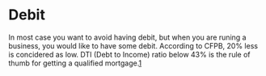 # Debit

In most case you want to avoid having debit, but when you are runing a business,
you would like to have some debit. According to CFPB, 20% less is concidered as low.
DTI (Debt to Income) ratio below 43% is the rule of thumb for getting a qualified 
mortgage.[1]

[1]: https://www.cnbc.com/select/how-to-calculate-debt-to-income-ratio


